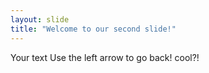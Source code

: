 ```yaml
---
layout: slide
title: "Welcome to our second slide!"
---
```

Your text
Use the left arrow to go back! cool?!
